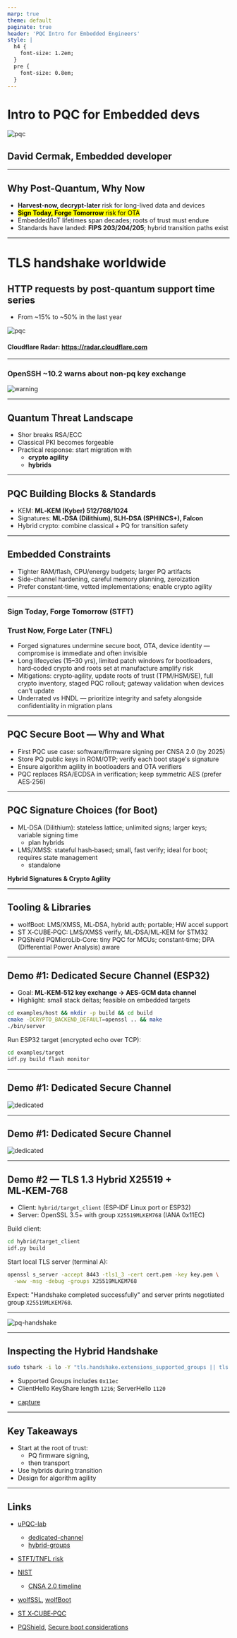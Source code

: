 ```yaml
---
marp: true
theme: default
paginate: true
header: 'PQC Intro for Embedded Engineers'
style: |
  h4 {
    font-size: 1.2em;
  }
  pre {
    font-size: 0.8em;
  }
---
```


# **Intro to PQC for Embedded devs**

![pqc](pqc.png)

## David Cermak, Embedded developer

---

## Why Post-Quantum, Why Now

- **Harvest-now, decrypt-later** risk for long-lived data and devices
- <mark>**Sign Today, Forge Tomorrow** risk for OTA</mark>
- Embedded/IoT lifetimes span decades; roots of trust must endure
- Standards have landed: **FIPS 203/204/205**; hybrid transition paths exist

---

# TLS handshake worldwide

## HTTP requests by post-quantum support time series

* From ~15% to ~50% in the last year

![pqc](pq-adoption.png)

#### Cloudflare Radar: https://radar.cloudflare.com

---

### OpenSSH ~10.2 warns about non-pq key exchange

![warning](warning.png)


---

## Quantum Threat Landscape

- Shor breaks RSA/ECC
- Classical PKI becomes forgeable
- Practical response: start migration with
    * **crypto agility** 
    * **hybrids**

---

## PQC Building Blocks & Standards

- KEM: **ML‑KEM (Kyber) 512/768/1024**
- Signatures: **ML‑DSA (Dilithium), SLH‑DSA (SPHINCS+), Falcon**
- Hybrid crypto: combine classical + PQ for transition safety

---

## Embedded Constraints

- Tighter RAM/flash, CPU/energy budgets; larger PQ artifacts
- Side-channel hardening, careful memory planning, zeroization
- Prefer constant‑time, vetted implementations; enable crypto agility

---

### Sign Today, Forge Tomorrow (STFT)
### Trust Now, Forge Later (TNFL)

- Forged signatures undermine secure boot, OTA, device identity — compromise is immediate and often invisible
- Long lifecycles (15–30 yrs), limited patch windows for bootloaders, hard‑coded crypto and roots set at manufacture amplify risk
- Mitigations: crypto‑agility, update roots of trust (TPM/HSM/SE), full crypto inventory, staged PQC rollout; gateway validation when devices can’t update
- Underrated vs HNDL — prioritize integrity and safety alongside confidentiality in migration plans

---

## PQC Secure Boot — Why and What

- First PQC use case: software/firmware signing per CNSA 2.0 (by 2025)
- Store PQ public keys in ROM/OTP; verify each boot stage's signature
- Ensure algorithm agility in bootloaders and OTA verifiers
- PQC replaces RSA/ECDSA in verification; keep symmetric AES (prefer AES‑256)


---

## PQC Signature Choices (for Boot)

- ML‑DSA (Dilithium): stateless lattice; unlimited signs; larger keys; variable signing time
  - plan hybrids
- LMS/XMSS: stateful hash‑based; small, fast verify; ideal for boot; requires state management
  - standalone

**Hybrid Signatures & Crypto Agility**

---

## Tooling & Libraries

- wolfBoot: LMS/XMSS, ML‑DSA, hybrid auth; portable; HW accel support
- ST X‑CUBE‑PQC: LMS/XMSS verify, ML‑DSA/ML‑KEM for STM32
- PQShield PQMicroLib‑Core: tiny PQC for MCUs; constant‑time; DPA (Differential Power Analysis) aware

---

## Demo #1: Dedicated Secure Channel (ESP32)

- Goal: **ML‑KEM‑512 key exchange → AES‑GCM data channel**
- Highlight: small stack deltas; feasible on embedded targets

```bash
cd examples/host && mkdir -p build && cd build
cmake -DCRYPTO_BACKEND_DEFAULT=openssl .. && make
./bin/server
```

Run ESP32 target (encrypted echo over TCP):

```bash
cd examples/target
idf.py build flash monitor
```
---

## Demo #1: Dedicated Secure Channel


![dedicated](dedicated.png)

---

## Demo #1: Dedicated Secure Channel

![dedicated](dedicated-term.png)

---

## Demo #2 — TLS 1.3 Hybrid X25519 + ML‑KEM‑768

- Client: `hybrid/target_client` (ESP‑IDF Linux port or ESP32)
- Server: OpenSSL 3.5+ with group `X25519MLKEM768` (IANA 0x11EC)

Build client:

```bash
cd hybrid/target_client
idf.py build
```

Start local TLS server (terminal A):

```bash
openssl s_server -accept 8443 -tls1_3 -cert cert.pem -key key.pem \
  -www -msg -debug -groups X25519MLKEM768
```

Expect: "Handshake completed successfully" and server prints negotiated group `X25519MLKEM768`.

---

![pq-handshake](pq-handshake.png)

---

## Inspecting the Hybrid Handshake

```bash
sudo tshark -i lo -Y "tls.handshake.extensions_supported_groups || tls.handshake.extensions_key_share" -O tls
```
- Supported Groups includes `0x11ec`
- ClientHello KeyShare length `1216`; ServerHello `1120`

* [capture](https://github.com/david-cermak/upqc-lab/blob/main/hybrid/target_client/capture.txt)

---

## Key Takeaways

- Start at the root of trust:
  - PQ firmware signing,
  - then transport
- Use hybrids during transition
- Design for algorithm agility

---

## Links

* [uPQC-lab](https://github.com/david-cermak/upqc-lab)
    - [dedicated-channel](https://github.com/david-cermak/upqc-lab/tree/main/examples#pqc-channel-demo-host--esp32)
    - [hybrid-groups](https://github.com/david-cermak/upqc-lab/tree/main/hybrid)
* [STFT/TNFL risk](https://postquantum.com/post-quantum/sign-today-forge-sftf-tnfl/?utm_source=chatgpt.com)
* [NIST](https://www.nist.gov)
    * [CNSA 2.0 timeline](https://garantir.io/keeping-software-secure-in-a-post-quantum-world/#:~:text=The%20timeline%20for%20adoption%20is,should%20be%20completed%20by%202035)

* [wolfSSL](https://www.wolfssl.com/products/wolfcrypt-post-quantum/), [wolfBoot](https://www.wolfssl.com/wolfboot-secure-boot-and-more-unique-features-to-assist-and-optimize-firmware-updates/)
* [ST X‑CUBE‑PQC](https://newsroom.st.com/media-center/press-item.html/n4680.html)
* [PQShield](https://pqshield.com), [Secure boot considerations](https://pqshield.com/secure-boot-considerations-with-pqc/)
